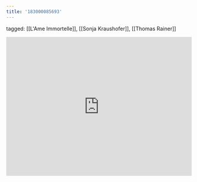 ```yaml
---
title: '183000085693'
---
```

tagged: [[L'Ame Immortelle]], [[Sonja Kraushofer]], [[Thomas Rainer]]
<iframe allow="accelerometer; autoplay; clipboard-write; encrypted-media; gyroscope; picture-in-picture" allowfullscreen="" frameborder="0" height="375" id="youtube_iframe" src="https://www.youtube.com/embed/FvH2ahk4sKY?feature=oembed&amp;enablejsapi=1&amp;origin=https://safe.txmblr.com&amp;wmode=opaque" width="500"></iframe>